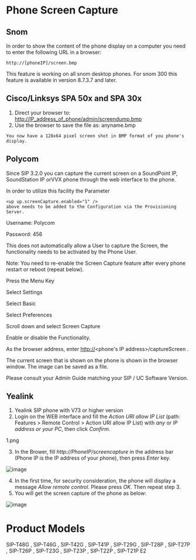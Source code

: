 # Phone Screen Capture

## Snom

In order to show the content of the phone display on a computer you need
to enter the following URL in a browser:

    http://[phoneIP]/screen.bmp

This feature is working on all snom desktop phones. For snom 300 this
feature is available in version 8.7.3.7 and later.

## Cisco/Linksys SPA 50x and SPA 30x

1.  Direct your browser to:
    <http://IP_address_of_phone/admin/screendump.bmp>
2.  Use the browser to save the file as: anyname.bmp

<!-- -->

    You now have a 128x64 pixel screen shot in BMP format of you phone's display.

## Polycom

Since SIP 3.2.0 you can capture the current screen on a SoundPoint IP,
SoundStation IP orVVX phone through the web interface to the phone.

In order to utilize this facility the Parameter

    <up up.screenCapture.enabled="1" /> 
    above needs to be added to the Configuration via the Provisioning Server.

Username: Polycom

Password: 456

This does not automatically allow a User to capture the Screen, the
functionality needs to be activated by the Phone User.

Note: You need to re-enable the Screen Capture feature after every phone
restart or reboot (repeat below).

Press the Menu Key

Select Settings

Select Basic

Select Preferences

Scroll down and select Screen Capture

Enable or disable the Functionality.

As the browser address, enter <http://>\<phone's IP
address\>/captureScreen .

The current screen that is shown on the phone is shown in the browser
window. The image can be saved as a file.

Please consult your Admin Guide matching your SIP / UC Software Version.

## Yealink

1.  Yealink SIP phone with V73 or higher version
2.  Login on the WEB interface and fill the *Action URI allow IP List*
    (path: Features \> Remote Control \> Action URI allow IP List) with
    *any* or *IP address or your PC*, then click *Confirm*.

1.png

3.  In the Brower, fill *http://PhoneIP/screencapture* in the address
    bar (Phone IP is the IP address of your phone), then press *Enter*
    key.

![image](http://support.yealink.com/upload/image/20150513/1431509282172062831.png)

4.  In the first time, for security consideration, the phone will
    display a message *Allow remote control*. Please press *OK*. Then
    repeat step 3.
5.  You will get the screen capture of the phone as below:

![image](http://support.yealink.com/upload/image/20150513/1431509312543075406.png)

# Product Models

SIP-T48G , SIP-T46G , SIP-T42G , SIP-T41P , SIP-T29G , SIP-T28P ,
SIP-T27P , SIP-T26P , SIP-T23G , SIP-T23P , SIP-T22P , SIP-T21P E2
